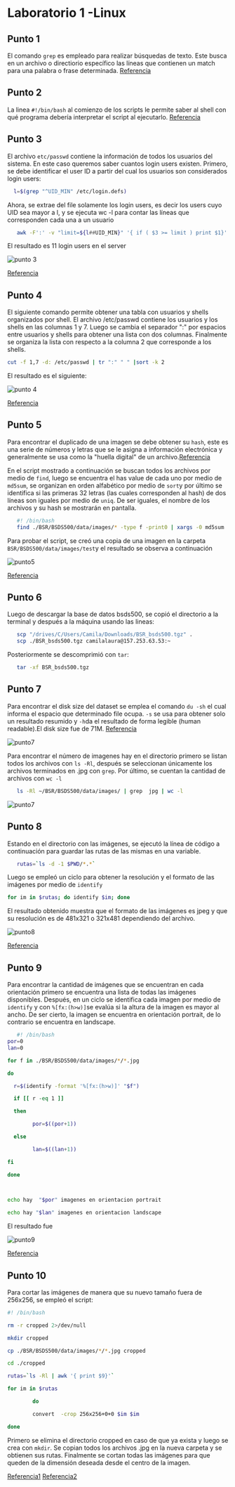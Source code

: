 # Laboratorio 1 -Linux

## Punto 1

El comando ```grep``` es empleado para realizar búsquedas de texto. Este busca en un archivo o directiorio específico las líneas que contienen un match para una palabra o frase determinada. [Referencia](https://www.cyberciti.biz/faq/howto-use-grep-command-in-linux-unix/)

## Punto 2

La linea ```#!/bin/bash``` al comienzo de los scripts le permite saber al shell con qué programa debería interpretar el script al ejecutarlo. [Referencia](https://stackoverflow.com/questions/13872048/bash-script-what-does-bin-bash-mean)

## Punto 3

El archivo ```etc/passwd``` contiene la información de todos los usuarios del sistema. En este caso queremos saber cuantos login users existen.
Primero, se debe identificar el user ID a partir del cual los usuarios son considerados login users:

 ```bash
   l=$(grep "^UID_MIN" /etc/login.defs) 
   ```

Ahora, se extrae del file solamente los login users, es decir los users cuyo UID sea mayor a l,  y se ejecuta wc -l para contar las líneas que corresponden cada una a un usuario

```bash
   awk -F':' -v "limit=${l##UID_MIN}" '{ if ( $3 >= limit ) print $1}' /etc/passwd | wc -l
   ```
El resultado es 11 login users en el server

![punto 3](https://github.com/mc-escobar11/IBIO4680/blob/master/01-Linux/Answers/images/images/p_3.png?raw=true)

[Referencia](https://unix.stackexchange.com/questions/144705/use-cut-to-extract-a-list-from-etc-passwd ) 

## Punto 4

El siguiente comando permite obtener una tabla con usuarios y shells organizados por shell. El archivo /etc/passwd contiene los usuarios y los shells en las columnas 1 y 7. Luego se cambia el separador ":" por espacios entre usuarios y shells para obtener una lista con dos columnas. Finalmente se organiza la lista con respecto a la columna 2 que corresponde a los shells.    

```bash
cut -f 1,7 -d: /etc/passwd | tr ":" " " |sort -k 2 
```
El resultado es el siguiente:

![punto 4](https://github.com/mc-escobar11/IBIO4680/blob/master/01-Linux/Answers/images/images/p_4.png?raw=true)

[Referencia](https://unix.stackexchange.com/questions/144705/use-cut-to-extract-a-list-from-etc-passwd)

## Punto 5

Para encontrar el duplicado de una imagen se debe obtener su ```hash```, este es una serie de números y letras que se le asigna a información electrónica y generalmente se usa como la "huella digital" de un archivo.[Referencia](https://percipient.co/computer-files-hash-value/)

En el script mostrado a continuación se buscan todos los archivos por medio de ```find```, luego se encuentra el has value de cada uno por medio de ```md5sum```, se organizan en orden alfabético por medio de ```sort```y por último se identifica si las primeras 32 letras (las cuales corresponden al hash) de dos líneas son iguales por medio de ```uniq```. De ser iguales, el nombre de los archivos y su hash se mostrarán en pantalla. 

```bash
   #! /bin/bash
   find ./BSR/BSDS500/data/images/* -type f -print0 | xargs -0 md5sum | sort | uniq -w32 --all-repeated=separate
   ```
Para probar el script, se creó una copia de una imagen en la carpeta ```BSR/BSDS500/data/images/test```y el resultado se observa a continuación

![punto5](https://github.com/mc-escobar11/IBIO4680/blob/master/01-Linux/Answers/images/images/p_5_1.png?raw=true)

[Referencia](https://superuser.com/questions/487810/find-all-duplicate-files-by-md5-hash)

## Punto 6

Luego de descargar la base de datos bsds500, se copió el directorio a la terminal y después a la máquina usando las lineas:

```bash
   scp "/drives/C/Users/Camila/Downloads/BSR_bsds500.tgz" .
   scp ./BSR_bsds500.tgz camilalaura@157.253.63.53:~
```
Posteriormente se descomprimió con ```tar```:

```bash
   tar -xf BSR_bsds500.tgz 
``` 

## Punto 7

Para encontrar el disk size del dataset se emplea el comando ```du -sh``` el cual informa el espacio que determinado file ocupa. ```-s``` se usa para obtener solo un resultado resumido y ```-h```da el resultado de forma legible (human readable).El disk size fue de 71M.  [Referencia](https://unix.stackexchange.com/questions/185764/how-do-i-get-the-size-of-a-directory-on-the-command-line)

![punto7](https://github.com/mc-escobar11/IBIO4680/blob/master/01-Linux/Answers/images/images/p_7.png?raw=true)

Para encontrar el número de imagenes hay en el directorio primero se listan todos los archivos con ```ls -Rl```, después se seleccionan únicamente los archivos terminados en .jpg con ```grep```. Por último, se cuentan la cantidad de archivos con ```wc -l```

```bash
   ls -Rl ~/BSR/BSDS500/data/images/ | grep  jpg | wc -l  
   ```
![punto7](https://github.com/mc-escobar11/IBIO4680/blob/master/01-Linux/Answers/images/images/p_7_1.png?raw=true)

## Punto 8

Estando en el directorio con las  imágenes, se ejecutó la línea de código a continuación para guardar las rutas de las mismas en una variable. 

```bash
   rutas=`ls -d -1 $PWD/*.*`
```

Luego se empleó un ciclo para obtener la resolución y el formato de las imágenes por medio de  ```identify```  

```bash
for im in $rutas; do identify $im; done    
```
El resultado obtenido muestra que el formato de las imágenes es jpeg y que su resolución es de 481x321 o 321x481 dependiendo del archivo.

![punto8](https://github.com/mc-escobar11/IBIO4680/blob/master/01-Linux/Answers/images/images/p_8.png?raw=true)

[Referencia](https://stackoverflow.com/questions/246215/how-can-i-list-files-with-their-absolute-path-in-linux)

## Punto 9

Para encontrar la cantidad de imágenes que se encuentran en cada orientación primero se encuentra una lista de todas las imágenes disponibles. Después, en un ciclo se identifica cada imagen por medio de ```identify``` y con ```%[fx:(h>w)]```se evalúa si la altura de la imagen es mayor al ancho. De ser cierto, la imagen se encuentra en orientación portrait, de lo contrario se encuentra en landscape. 

```bash
   #! /bin/bash
por=0 
lan=0 

for f in ./BSR/BSDS500/data/images/*/*.jpg 

do 

  r=$(identify -format '%[fx:(h>w)]' "$f") 

  if [[ r -eq 1 ]] 

  then 

        por=$((por+1)) 

  else 

        lan=$((lan+1)) 

fi 

done 

  

echo hay  "$por" imagenes en orientacion portrait 

echo hay "$lan" imagenes en orientacion landscape 
 ```
El resultado fue

![punto9](https://github.com/mc-escobar11/IBIO4680/blob/master/01-Linux/Answers/images/images/p_9_1.png?raw=true)

[Referencia](https://unix.stackexchange.com/questions/294341/shell-script-to-separate-and-move-landscape-and-portrait-images)

## Punto 10

Para cortar las imágenes de manera que su nuevo tamaño fuera de 256x256, se empleó el script:

```bash
#! /bin/bash

rm -r cropped 2>/dev/null

mkdir cropped

cp ./BSR/BSDS500/data/images/*/*.jpg cropped

cd ./cropped

rutas=`ls -Rl | awk '{ print $9}'`

for im in $rutas

        do

        convert  -crop 256x256+0+0 $im $im

done

 ```
Primero se elimina el directorio cropped en caso de que ya exista y luego se crea con ```mkdir```. Se copian todos los archivos .jpg en la nueva carpeta y se obtienen sus rutas. Finalmente se cortan todas las imágenes para que queden de la dimensión deseada desde el centro de la imagen. 
  
[Referencia1](https://unix.stackexchange.com/questions/101580/how-do-i-echo-just-1-column-of-output-from-ls-command) [Referencia2](https://stackoverflow.com/questions/18581014/how-to-use-mogrify-to-crop-an-image)
